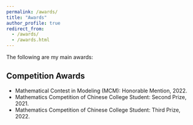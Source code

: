 ```yaml
---
permalink: /awards/
title: "Awards"
author_profile: true
redirect_from: 
  - /awards/
  - /awards.html
---
```

The following are my main awards:

## Competition Awards

* Mathematical Contest in Modeling (MCM): Honorable Mention, 2022.
* Mathematics Competition of Chinese College Student: Second Prize, 2021.
* Mathematics Competition of Chinese College Student: Third Prize, 2022.
